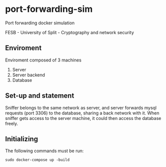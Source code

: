 # port-forwarding-sim
Port forwarding docker simulation 

FESB - University of Split - Cryptography and network security


## Enviroment

Enviroment composed of 3 machines
  1. Server 
  2. Server backend
  3. Database

## Set-up and statement

Sniffer belongs to the same network as server, and server forwards mysql requests (port 3306) to the database, sharing a back network with it.
When sniffer gets access to the server machine, it could then access the database freely.

## Initializing

The following commands must be run:

```sudo docker-compose up -build```
